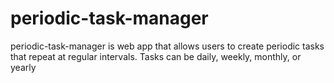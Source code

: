 # periodic-task-manager
 periodic-task-manager is web app that allows users to create periodic tasks that repeat at regular intervals. Tasks can be daily, weekly, monthly, or yearly
